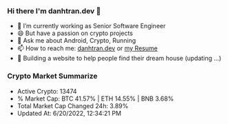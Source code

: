 ### Hi there I'm danhtran.dev 👋

- 🔭 I’m currently working as Senior Software Engineer
- 😄 But have a passion on crypto projects
- 💬 Ask me about Android, Crypto, Running 
- 📫 How to reach me: <a href="https://danhtran.dev" target="_blank">danhtran.dev</a> or <a href="Developer-Resume.pdf" target="_blank">my Resume</a>
- 🌱 Building a website to help people find their dream house (updating ...)

### Crypto Market Summarize
- Active Crypto: 13474
- % Market Cap: BTC 41.57% | ETH 14.55% | BNB 3.68%
- Total Market Cap Changed 24h: 3.89%
- Updated At: 6/20/2022, 12:34:21 PM
